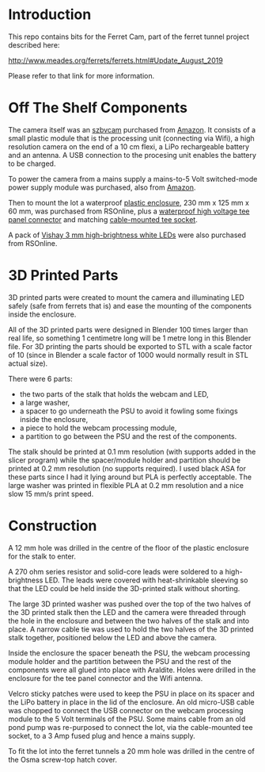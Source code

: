 # Introduction

This repo contains bits for the Ferret Cam, part of the ferret tunnel project described here:

http://www.meades.org/ferrets/ferrets.html#Update_August_2019

Please refer to that link for more information.

# Off The Shelf Components

The camera itself was an [szbvcam](http://www.szbvcam.com/) purchased from [Amazon](https://www.amazon.co.uk/gp/product/B077K2TH1V/).  It consists of a small plastic module that is  the processing unit (connecting via Wifi), a high resolution camera on the end of a 10 cm flexi, a LiPo rechargeable battery and an antenna.  A USB connection to the procesing unit enables the battery to be charged.

To power the camera from a mains supply a mains-to-5 Volt switched-mode power supply module was purchased, also from [Amazon](https://www.amazon.co.uk/gp/product/B073GPSY4T).

Then to mount the lot a waterproof [plastic enclosure](https://uk.rs-online.com/web/p/general-purpose-enclosures/7739607/), 230 mm x 125 mm x 60 mm, was purchased from RSOnline, plus a [waterproof high voltage tee panel connector](https://uk.rs-online.com/web/p/lighting-connectors/1369903/) and matching [cable-mounted tee socket](https://uk.rs-online.com/web/p/lighting-connectors/1369898/).

A pack of [Vishay 3 mm high-brightness white LEDs](https://uk.rs-online.com/web/p/leds/8184452/) were also purchased from RSOnline.

# 3D Printed Parts

3D printed parts were created to mount the camera and illuminating LED safely (safe from ferrets that is) and ease the mounting of the components inside the enclosure.

All of the 3D printed parts were designed in Blender 100 times larger than real life, so something 1 centimetre long will be 1 metre long in this Blender file.  For 3D printing the parts should be exported to STL with a scale factor of 10 (since in Blender a scale factor of 1000 would normally result in STL actual size).

There were 6 parts:

* the two parts of the stalk that holds the webcam and LED,
* a large washer,
* a spacer to go underneath the PSU to avoid it fowling some fixings inside the enclosure,
* a piece to hold the webcam processing module,
* a partition to go between the PSU and the rest of the components.

The stalk should be printed at 0.1 mm resolution (with supports added in the slicer program) while the spacer/module holder and partition should be printed at 0.2 mm resolution (no supports required).  I used black ASA for these parts since I had it lying around but PLA is perfectly acceptable.  The large washer was printed in flexible PLA at 0.2 mm resolution and a nice slow 15 mm/s print speed.

# Construction

A 12 mm hole was drilled in the centre of the floor of the plastic enclosure for the stalk to enter.

A 270 ohm series resistor and solid-core leads were soldered to a high-brightness LED.  The leads were covered with heat-shrinkable sleeving so that the LED could be held inside the 3D-printed stalk without shorting.

The large 3D printed washer was pushed over the top of the two halves of the 3D printed stalk then the LED and the camera were threaded through the hole in the enclosure and between the two halves of the stalk and into place.  A narrow cable tie was used to hold the two halves of the 3D printed stalk together, positioned below the LED and above the camera.

Inside the enclosure the spacer beneath the PSU, the webcam processing module holder and the partition between the PSU and the rest of the components were all glued into place with Araldite.  Holes were drilled in the enclosure for the tee panel connector and the Wifi antenna.

Velcro sticky patches were used to keep the PSU in place on its spacer and the LiPo battery in place in the lid of the enclosure.  An old micro-USB cable was chopped to connect the USB connector on the webcam processing module to the 5 Volt terminals of the PSU.  Some mains cable from an old pond pump was re-purposed to connect the lot, via the cable-mounted tee socket, to a 3 Amp fused plug and hence a mains supply.

To fit the lot into the ferret tunnels a 20 mm hole was drilled in the centre of the Osma screw-top hatch cover.